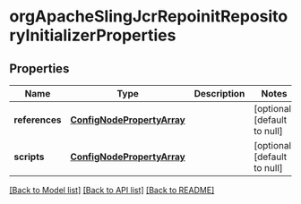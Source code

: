 # orgApacheSlingJcrRepoinitRepositoryInitializerProperties

## Properties
Name | Type | Description | Notes
------------ | ------------- | ------------- | -------------
**references** | [**ConfigNodePropertyArray**](ConfigNodePropertyArray.md) |  | [optional] [default to null]
**scripts** | [**ConfigNodePropertyArray**](ConfigNodePropertyArray.md) |  | [optional] [default to null]

[[Back to Model list]](../README.md#documentation-for-models) [[Back to API list]](../README.md#documentation-for-api-endpoints) [[Back to README]](../README.md)



